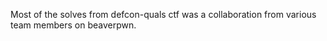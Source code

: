 Most of the solves from defcon-quals ctf was a collaboration from various team members on beaverpwn.
